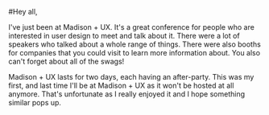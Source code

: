 #Hey all,

I've just been at Madison + UX. It's a great conference for people who are interested in user design to meet and talk about it. There were a lot of speakers who talked about a whole range of things. There were also booths for companies that you could visit to learn more information about. You also can't forget about all of the swags!

Madison + UX lasts for two days, each having an after-party. This was my first, and last time I'll be at Madison + UX as it won't be hosted at all anymore. That's unfortunate as I really enjoyed it and I hope something similar pops up.
